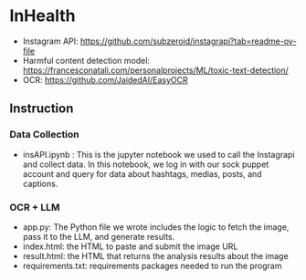 # InHealth

- Instagram API: https://github.com/subzeroid/instagrapi?tab=readme-ov-file
- Harmful content detection model: https://francesconatali.com/personalprojects/ML/toxic-text-detection/
- OCR: https://github.com/JaidedAI/EasyOCR

## Instruction

### Data Collection
- insAPI.ipynb : This is the jupyter notebook we used to call the Instagrapi and collect data. In this notebook, we log in with our sock puppet account and query for data about hashtags, medias, posts, and captions.


### OCR + LLM
- app.py: The Python file we wrote includes the logic to fetch the image, pass it to the LLM, and generate results.
- index.html: the HTML to paste and submit the image URL
- result.html: the HTML that returns the analysis results about the image
- requirements.txt: requirements packages needed to run the program
